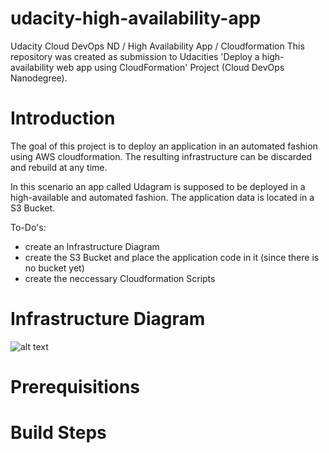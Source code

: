 # udacity-high-availability-app
Udacity Cloud DevOps ND / High Availability App / Cloudformation
This repository was created as submission to Udacities 'Deploy a high-availability web app using CloudFormation' Project (Cloud DevOps Nanodegree).

# Introduction
The goal of this project is to deploy an application in an automated fashion using AWS cloudformation.
The resulting infrastructure can be discarded and rebuild at any time.

In this scenario an app called Udagram is supposed to be deployed in a high-available and automated fashion.
The application data is located in a S3 Bucket.

To-Do's:
* create an Infrastructure Diagram
* create the S3 Bucket and place the application code in it (since there is no bucket yet)
* create the neccessary Cloudformation Scripts

# Infrastructure Diagram
![alt text][architecture]

[architecture]: https://github.com/FlorianBorn/udacity-high-availability-app/infrastructure-diagram.png "Architecture Diagram"

# Prerequisitions

# Build Steps 
